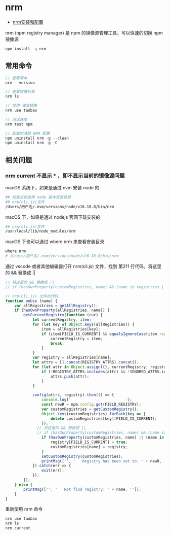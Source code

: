 # nrm

- [nrm安装和配置](https://www.jianshu.com/p/94d084ce6834)

nrm (npm registry manager) 是 npm 的镜像源管理工具，可以快速的切换 npm 镜像源

``` bash
npm install -g nrm
```

## 常用命令

``` js
// 查看版本
nrm --version

// 查看镜像列表
nrm ls

// 使用 淘宝镜像
nrm use taobao

// 测试速度
nrm test npm

// 卸载时清除 NRM 配置
npm uninstall nrm -g --clean
npm uninstall nrm -g -C
```

## 相关问题

### nrm current 不显示 * ，即不显示当前的镜像源问题

macOS 系统下，如果是通过 nvm 安装 node 的

``` bash
## 找到当前使用 node 版本安装目录
## nrm(cli.js)文件
/Users/用户名/.nvm/versions/node/v16.18.0/bin/nrm
```

macOS 下，如果是通过 nodejs 官网下载安装的

``` bash
## nrm(cli.js)文件
/usr/local/lib/node_modules/nrm
```

macOS 下也可以通过 where nrm 来查看安装目录

``` bash
where nrm
# /Users/用户名/.nvm/versions/node/v16.18.0/bin/nrm
```

通过 vscode 或者其他编辑器打开 nrm(cli.js) 文件，找到 第211 行代码，将这里的 && 替换成 ||

``` js
// 将这里的 && 替换成 ||
// if (hasOwnProperty(customRegistries, name) && (name in registries || customRegistries[name].registry === registry.registry))
```

``` js
// nrm(cli.js) 文件的代码
function onUse (name) {
    var allRegistries = getAllRegistry();
    if (hasOwnProperty(allRegistries, name)) {
        getCurrentRegistry(function (cur) {
            let currentRegistry, item;
            for (let key of Object.keys(allRegistries)) {
                item = allRegistries[key];
                if (item[FIELD_IS_CURRENT] && equalsIgnoreCase(item.registry, cur)) {
                    currentRegistry = item;
                    break;
                }
            }
            var registry = allRegistries[name];
            let attrs = [].concat(REGISTRY_ATTRS).concat();
            for (let attr in Object.assign({}, currentRegistry, registry)) {
                if (!REGISTRY_ATTRS.includes(attr) && !IGNORED_ATTRS.includes(attr)) {
                    attrs.push(attr);
                }
            }

            config(attrs, registry).then(() => {
                console.log('                        ');
                const newR = npm.config.get(FIELD_REGISTRY);
                var customRegistries = getCustomRegistry();
                Object.keys(customRegistries).forEach(key => {
                    delete customRegistries[key][FIELD_IS_CURRENT];
                });
              // 将这里的 && 替换成 ||
              // if (hasOwnProperty(customRegistries, name) && (name in registries || customRegistries[name].registry === registry.registry))
                if (hasOwnProperty(customRegistries, name) || (name in registries || customRegistries[name].registry === registry.registry)) {
                    registry[FIELD_IS_CURRENT] = true;
                    customRegistries[name] = registry;
                }
                setCustomRegistry(customRegistries);
                printMsg(['', '   Registry has been set to: ' + newR, '']);
            }).catch(err => {
                exit(err);
            });
        });
    } else {
        printMsg(['', '   Not find registry: ' + name, '']);
    }
}
```

重新使用 nrm 命令

``` bash
nrm use taobao
nrm ls
nrm current
```
